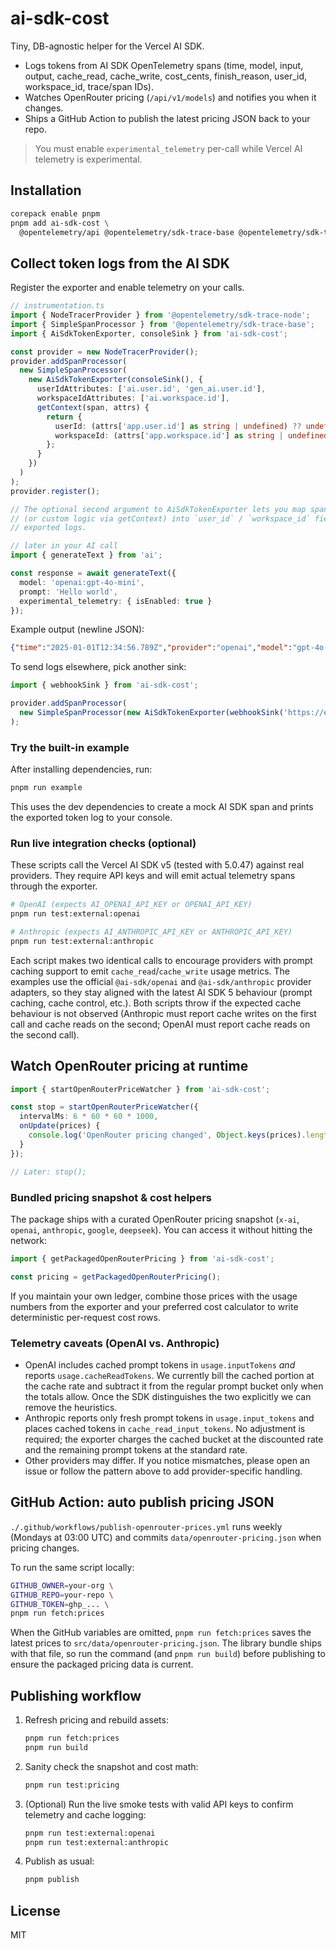 # ai-sdk-cost

Tiny, DB-agnostic helper for the Vercel AI SDK.

- Logs tokens from AI SDK OpenTelemetry spans (time, model, input, output, cache_read, cache_write, cost_cents, finish_reason, user_id, workspace_id, trace/span IDs).
- Watches OpenRouter pricing (`/api/v1/models`) and notifies you when it changes.
- Ships a GitHub Action to publish the latest pricing JSON back to your repo.

> You must enable `experimental_telemetry` per-call while Vercel AI telemetry is experimental.

## Installation

```bash
corepack enable pnpm
pnpm add ai-sdk-cost \
  @opentelemetry/api @opentelemetry/sdk-trace-base @opentelemetry/sdk-trace-node
```

## Collect token logs from the AI SDK

Register the exporter and enable telemetry on your calls.

```ts
// instrumentation.ts
import { NodeTracerProvider } from '@opentelemetry/sdk-trace-node';
import { SimpleSpanProcessor } from '@opentelemetry/sdk-trace-base';
import { AiSdkTokenExporter, consoleSink } from 'ai-sdk-cost';

const provider = new NodeTracerProvider();
provider.addSpanProcessor(
  new SimpleSpanProcessor(
    new AiSdkTokenExporter(consoleSink(), {
      userIdAttributes: ['ai.user.id', 'gen_ai.user.id'],
      workspaceIdAttributes: ['ai.workspace.id'],
      getContext(span, attrs) {
        return {
          userId: (attrs['app.user.id'] as string | undefined) ?? undefined,
          workspaceId: (attrs['app.workspace.id'] as string | undefined) ?? undefined
        };
      }
    })
  )
);
provider.register();

// The optional second argument to AiSdkTokenExporter lets you map span attributes
// (or custom logic via getContext) into `user_id` / `workspace_id` fields on the
// exported logs.

// later in your AI call
import { generateText } from 'ai';

const response = await generateText({
  model: 'openai:gpt-4o-mini',
  prompt: 'Hello world',
  experimental_telemetry: { isEnabled: true }
});
```

Example output (newline JSON):

```json
{"time":"2025-01-01T12:34:56.789Z","provider":"openai","model":"gpt-4o-mini","input":123,"output":456,"cache_read":896,"cache_write":1024,"cost_cents":8,"finish_reason":"stop","user_id":"demo-user","workspace_id":"demo-workspace","traceId":"...","spanId":"..."}
```

To send logs elsewhere, pick another sink:

```ts
import { webhookSink } from 'ai-sdk-cost';

provider.addSpanProcessor(
  new SimpleSpanProcessor(new AiSdkTokenExporter(webhookSink('https://example.com/ingest')))
);
```

### Try the built-in example

After installing dependencies, run:

```bash
pnpm run example
```

This uses the dev dependencies to create a mock AI SDK span and prints the exported
token log to your console.


### Run live integration checks (optional)

These scripts call the Vercel AI SDK v5 (tested with 5.0.47) against real providers.
They require API keys and will emit actual telemetry spans through the exporter.

```bash
# OpenAI (expects AI_OPENAI_API_KEY or OPENAI_API_KEY)
pnpm run test:external:openai

# Anthropic (expects AI_ANTHROPIC_API_KEY or ANTHROPIC_API_KEY)
pnpm run test:external:anthropic
```

Each script makes two identical calls to encourage providers with prompt
caching support to emit `cache_read`/`cache_write` usage metrics. The examples
use the official `@ai-sdk/openai` and `@ai-sdk/anthropic` provider adapters, so
they stay aligned with the latest AI SDK 5 behaviour (prompt caching, cache
control, etc.). Both scripts throw if the expected cache behaviour is not
observed (Anthropic must report cache writes on the first call and cache reads
on the second; OpenAI must report cache reads on the second call).

## Watch OpenRouter pricing at runtime

```ts
import { startOpenRouterPriceWatcher } from 'ai-sdk-cost';

const stop = startOpenRouterPriceWatcher({
  intervalMs: 6 * 60 * 60 * 1000,
  onUpdate(prices) {
    console.log('OpenRouter pricing changed', Object.keys(prices).length);
  }
});

// Later: stop();
```

### Bundled pricing snapshot & cost helpers

The package ships with a curated OpenRouter pricing snapshot (`x-ai`, `openai`,
`anthropic`, `google`, `deepseek`). You can access it without hitting the
network:

```ts
import { getPackagedOpenRouterPricing } from 'ai-sdk-cost';

const pricing = getPackagedOpenRouterPricing();
```

If you maintain your own ledger, combine those prices with the usage numbers
from the exporter and your preferred cost calculator to write deterministic
per-request cost rows.

### Telemetry caveats (OpenAI vs. Anthropic)

- OpenAI includes cached prompt tokens in `usage.inputTokens` *and* reports
  `usage.cacheReadTokens`. We currently bill the cached portion at the cache
  rate and subtract it from the regular prompt bucket only when the totals
  allow. Once the SDK distinguishes the two explicitly we can remove the
  heuristics.
- Anthropic reports only fresh prompt tokens in `usage.input_tokens` and places
  cached tokens in `cache_read_input_tokens`. No adjustment is required; the
  exporter charges the cached bucket at the discounted rate and the remaining
  prompt tokens at the standard rate.
- Other providers may differ. If you notice mismatches, please open an issue or
  follow the pattern above to add provider-specific handling.

## GitHub Action: auto publish pricing JSON

`./.github/workflows/publish-openrouter-prices.yml` runs weekly (Mondays at
03:00 UTC) and commits `data/openrouter-pricing.json` when pricing changes.

To run the same script locally:

```bash
GITHUB_OWNER=your-org \
GITHUB_REPO=your-repo \
GITHUB_TOKEN=ghp_... \
pnpm run fetch:prices
```

When the GitHub variables are omitted, `pnpm run fetch:prices` saves the latest
prices to `src/data/openrouter-pricing.json`. The library bundle ships with that
file, so run the command (and `pnpm run build`) before publishing to ensure the
packaged pricing data is current.

## Publishing workflow

1. Refresh pricing and rebuild assets:
   ```bash
   pnpm run fetch:prices
   pnpm run build
   ```
2. Sanity check the snapshot and cost math:
   ```bash
   pnpm run test:pricing
   ```
3. (Optional) Run the live smoke tests with valid API keys to confirm telemetry
   and cache logging:
   ```bash
   pnpm run test:external:openai
   pnpm run test:external:anthropic
   ```
4. Publish as usual:
   ```bash
   pnpm publish
   ```

## License

MIT
